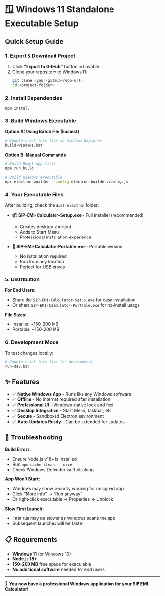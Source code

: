 # 🪟 Windows 11 Standalone Executable Setup

## Quick Setup Guide

### 1. Export & Download Project
1. Click **"Export to GitHub"** button in Lovable
2. Clone your repository to Windows 11:
   ```bash
   git clone <your-github-repo-url>
   cd <project-folder>
   ```

### 2. Install Dependencies
```bash
npm install
```

### 3. Build Windows Executable

**Option A: Using Batch File (Easiest)**
```bash
# Double-click this file in Windows Explorer
build-windows.bat
```

**Option B: Manual Commands**
```bash
# Build React app first
npm run build

# Build Windows executable
npx electron-builder --config electron-builder.config.js
```

### 4. Your Executable Files

After building, check the `dist-electron` folder:

- **📦 SIP-EMI-Calculator-Setup.exe** - Full installer (recommended)
  - Creates desktop shortcut
  - Adds to Start Menu  
  - Professional installation experience

- **🚀 SIP-EMI-Calculator-Portable.exe** - Portable version
  - No installation required
  - Run from any location
  - Perfect for USB drives

### 5. Distribution

**For End Users:**
- Share the `SIP-EMI-Calculator-Setup.exe` for easy installation
- Or share `SIP-EMI-Calculator-Portable.exe` for no-install usage

**File Sizes:**
- Installer: ~150-200 MB
- Portable: ~150-200 MB

### 6. Development Mode

To test changes locally:
```bash
# Double-click this file for development
run-dev.bat
```

## ✨ Features

- ✅ **Native Windows App** - Runs like any Windows software
- ✅ **Offline** - No internet required after installation  
- ✅ **Professional UI** - Windows-native look and feel
- ✅ **Desktop Integration** - Start Menu, taskbar, etc.
- ✅ **Secure** - Sandboxed Electron environment
- ✅ **Auto-Updates Ready** - Can be extended for updates

## 🔧 Troubleshooting

**Build Errors:**
- Ensure Node.js v18+ is installed
- Run `npm cache clean --force`
- Check Windows Defender isn't blocking

**App Won't Start:**
- Windows may show security warning for unsigned app
- Click "More info" → "Run anyway"
- Or right-click executable → Properties → Unblock

**Slow First Launch:**
- First run may be slower as Windows scans the app
- Subsequent launches will be faster

## 📋 Requirements

- **Windows 11** (or Windows 10)
- **Node.js 18+** 
- **150-200 MB** free space for executable
- **No additional software** needed for end users

---

🎉 **You now have a professional Windows application for your SIP EMI Calculator!**